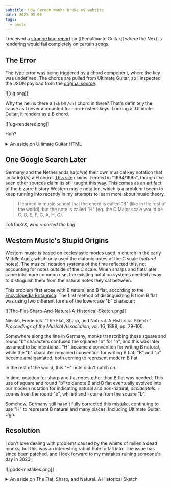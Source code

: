 ```yaml
---
subtitle: How German monks broke my website
date: 2023-05-08
tags:
  - posts
---
```


I received a [strange bug report](https://github.com/pavo-etc/penultimate-guitar/issues/41) on [[Penultimate Guitar]] where the Next.js rendering would fail completely on certain songs.

## The Error

The type error was being triggered by a chord component, where the key was undefined. The chords are pulled from Ultimate Guitar, so I inspected the JSON payload from the [original source](https://tabs.ultimate-guitar.com/tab/1684995).

![[ug.png]]

Why the hell is there a `[ch]H[/ch]` chord in there? That's definitely the cause as I never accounted for non-existent keys. Looking at Ultimate Guitar, it renders as a B chord.

![[ug-rendered.png]]

Huh?

<details markdown="1">
<summary>An aside on Ultimate Guitar HTML</summary>
The way Ultimate Guitar handles data is bizarre. It passes a static dehydrated [[HTML]] page to the client.  The data payload is in the HTML as well, but instead of being contained in a `script` tag it's a giant JSON payload in an escaped string within an attribute of a random `div`
</details>

## One Google Search Later

Germany and the Netherlands ha(d/ve) their own musical key notation that include(d/s) a H chord. [This site](https://www.guitarsite.com/newsletters/010122/12.shtml) claims it ended in "1994/1995", though I've seen [other](https://github.com/pavo-etc/penultimate-guitar/issues/41#issuecomment-1538452351) [sources](https://www.reddit.com/r/musictheory/comments/8rn0ve) claim its still taught this way. This comes as an artifact of the bizarre history Western music notation, which is a problem I seem to keep running into recently in my attempts to learn more about music theory.

> I learned in music school that the chord is called "B" (like in the rest of the world), but the note is called "H" (eg. the C Major scale would be C, D, E, F, G, A, H, C).

<cite>TobTobXX, who reported the bug</cite>

## Western Music's Stupid Origins

Western music is based on ecclesiastic modes used in church in the early Middle Ages, which only used the diatonic notes of the C scale (*natural* notes). The musical notation systems of the time reflected this, not accounting for notes outside of the C scale. When sharps and flats later came into more common use, the existing notation systems needed a way to distinguish them from the natural notes they sat between.

This problem first arose with B natural and B flat, according to the [Encyclopedia Britannica](https://www.britannica.com/art/musical-expression). The first method of distinguishing B from B flat was using two different forms of the lowercase "b" character:

![[The-Flat-Sharp-And-Natural-A-Historical-Sketch.png]]

Niecks, Frederick. “The Flat, Sharp, and Natural. A Historical Sketch.” *Proceedings of the Musical Association*, vol. 16, 1889, pp. 79–100.

Somewhere along the line in Germany, monks transcribing these square and round "b" characters confused the squared "b" for "h", and this was later assumed to be intentional. "H" became a convention for writing B natural, while the "b" character remained convention for writing B flat. "B" and "b" became amalgamated, both coming to represent modern B flat.

In the rest of the world, this "H" note didn't catch on.

In time, notation for sharp and flat notes other than B flat was needed. This use of square and round "b" to denote B and B flat eventually evolved into our modern notation for indicating natural and non-natural, *accidentals*. ♭ comes from the round "b", while ♯ and ♮ come from the square "b".

Somehow, Germany still hasn't fully corrected this mistake, continuing to use "H" to represent B natural and many places. Including Ultimate Guitar. Ugh.

## Resolution

I don't love dealing with problems caused by the whims of millenia dead monks, but this was an interesting rabbit hole to fall into. The issue has since been patched, and I look forward to my mistakes ruining someone's day in 3023.

![[gods-mistakes.png]]

<details markdown="1">
<summary> An aside on The Flat, Sharp, and Natural. A Historical Sketch </summary>

When I first copied the text from the article, it copied that "square b" as a "h". Funny that modern OCR technology makes the same mistakes at 1000 year old monks.

> The first known writer who distinguished between b natural and b flat was Odo of Clugny, who died in 942 ; the b natural being indicated by a square b (h), the b flat by a round b (b)

It was also a pain in the ass to find a copy of that article. It's mostly found on paywalled academic sites despite the article definitely being out of copyright. Luckily the Internet Archive [has a copy](https://scholar.archive.org/work/3jdud373effq3e376gqtlkxqvq).

</details>
